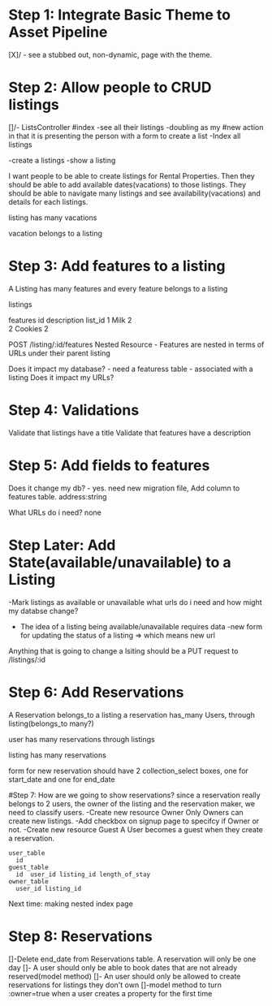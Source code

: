 # Step 1: Integrate Basic Theme to Asset Pipeline
[X]/ - see a stubbed out, non-dynamic, page with the theme.

# Step 2: Allow people to CRUD listings

[]/- ListsController
  #index
  -see all their listings
  -doubling as my #new action in that it is presenting the person with a form to create a list
  -Index all listings

-create a listings
-show a listing

I want people to be able to create listings for Rental Properties. Then they should be able to add available dates(vacations) to those listings. They should be able to navigate many listings and see availability(vacations) and details for each listings.

listing
  has many vacations

vacation
    belongs to a listing

# Step 3: Add features to a listing
  A Listing has many features and every feature belongs to a listing

  listings

  features
  id  description list_id
  1   Milk        2    
  2   Cookies     2

  POST /listing/:id/features
  Nested Resource - Features are nested in terms of URLs under their parent listing

  Does it impact my database? - need a featuress table - associated with a listing
  Does it impact my URLs?

# Step 4: Validations
  Validate that listings have a title
  Validate that features have a description

# Step 5: Add fields to features
  Does it change my db? - yes. need new migration file, Add column to features table.
    address:string

  What URLs do i need? none

# Step Later: Add State(available/unavailable) to a Listing  
  -Mark listings as available or unavailable
  what urls do i need and how might my databse change?
  - The idea of a listing being available/unavailable requires data
  -new form for updating the status of a listing => which means new url

  Anything that is going to change a lsiting should be a PUT request to /listings/:id

# Step 6: Add Reservations
A Reservation belongs_to a listing
a reservation has_many  Users, through listing(belongs_to many?)

user has many reservations through listings

listing has many reservations

form for new reservation should have 2 collection_select boxes, one for start_date and one for end_date

#Step 7: How are we going to show reservations?
  since a reservation really belongs to 2 users, the owner of the listing and the reservation maker, we need to classify users.
  -Create new resource Owner
    Only Owners can create new listings.
    -Add checkbox on signup page to specifcy if Owner or not.
  -Create new resource Guest
    A User becomes a guest when they create a reservation.

    user_table
      id  
    guest_table
      id  user_id listing_id length_of_stay
    owner_table
      user_id listing_id

  Next time: making nested index page  


# Step 8: Reservations
  []-Delete end_date from Reservations table. A reservation will only be one day
  []- A user should only be able to book dates that are not already reserved(model method)
  []- An user should only be allowed to create reservations for listings they don't own
  []-model method to turn :owner=true when a user creates a property for the first time
